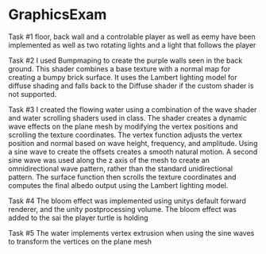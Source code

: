 # GraphicsExam
 Task #1
 floor, back wall and a controlable player as well as eemy have been implemented
 as well as two rotating lights and a light that follows the player
 
 Task #2
 I used Bumpmaping to create the purple walls seen in the back ground.
This shader combines a base texture with a normal map for creating a bumpy brick surface. It
uses the Lambert lighting model for diffuse shading and falls back to the Diffuse shader if the custom shader is not supported.
 
 Task #3
 I created the flowing water using a combination of the wave shader and water scrolling shaders used in class. The shader creates a dynamic wave effects on the plane mesh by modifying the vertex positions and scrolling the texture coordinates. The vertex function adjusts the vertex position and normal based on wave height, frequency, and amplitude. Using a sine wave to create the offsets creates a smooth natural motion. A second sine wave was used along the z axis of the mesh to create an omnidirectional wave pattern, rather than the standard unidirectional pattern. The surface function then scrolls the texture coordinates and computes the final albedo output using the Lambert lighting model.

Task #4
The bloom effect was implemented using unitys default forward renderer, and the unity postprocessing volume. The bloom effect was added to the sai the player turtle is holding

Task #5
The water implements vertex extrusion when using the sine waves to transform the vertices on the plane mesh
